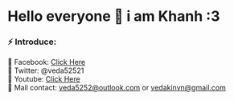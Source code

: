 # Hello everyone 👋 i am Khanh :3 

### ⚡ Introduce:

 💬 Facebook: [Click Here](https://www.fb.com/veda5252.vietnamese)<br>
 💬 Twitter: @veda52521<br>
 💬 Youtube: [Click Here](https://bit.ly/3fI0NkQ)<br>
 💬 Mail contact: veda5252@outlook.com or vedakinvn@gmail.com<br>
# 

<!--
**veda5252/veda5252** is a ✨ _special_ ✨ repository because its `README.md` (this file) appears on your GitHub profile.

Here are some ideas to get you started:

- 🔭 I’m currently working on ...
- 🌱 I’m currently learning ...
- 👯 I’m looking to collaborate on ...
- 🤔 I’m looking for help with ...
- 💬 Ask me about ...
- 📫 How to reach me: ...
- 😄 Pronouns: ...
- ⚡ Fun fact: ...
-->
